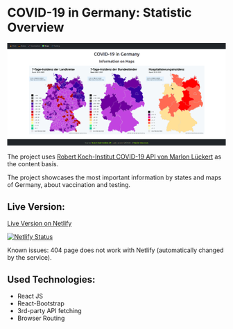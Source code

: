 # COVID-19 in Germany: Statistic Overview

![Screenshot of the project](./public/covid-screen.png)

The project uses [Robert Koch-Institut COVID-19 API von Marlon Lückert](https://api.corona-zahlen.org/docs/) as the content basis.

The project showcases the most important information by states and maps of Germany, about vaccination and testing.

## Live Version:

[Live Version on Netlify](http://www.covid19-info-sempris.netlify.app)

[![Netlify Status](https://api.netlify.com/api/v1/badges/7c5b25a9-83ea-480d-9408-9630b2690488/deploy-status)](https://app.netlify.com/sites/covid19-info-sempris/deploys)

Known issues: 404 page does not work with Netlify (automatically changed by the service).

## Used Technologies:

- React JS
- React-Bootstrap
- 3rd-party API fetching
- Browser Routing
